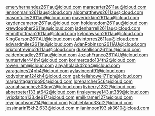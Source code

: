 emeryhernandez2611au@icloud.com
maracarter2611au@icloud.com
lennonmarin2611au@icloud.com
aldomatthews2611au@icloud.com
masonfuller2611au@icloud.com
maverickkim2611au@icloud.com
kaydencameron2611au@icloud.com
holdenodom2611au@icloud.com
krewdougher2611au@icloud.com
jadenharrell2611au@icloud.com
emmittpittman2611au@icloud.com
kylodawson2611au@icloud.com
KingCarson2611AU@icloud.com
calvintorres2611au@icloud.com
edwardmiles2611au@icloud.com
AdanRobinson2611AU@icloud.com
brixtontrevino2611au@icloud.com
dukeallison2611au@icloud.com
caidenbeadley2611au@icloud.com
JoziahFranco2611AU@icloud.com
huntertyler44th4@icloud.com
korimercado134th2@icloud.com
rowen.lam@icloud.com
alayahblack42ph4@icloud.com
yaragaines24ph4@icloud.com
aylavincent91@icloud.com
kodypitman124kh4@icloud.com
gabriellahowell711ph@icloud.com
margaritagarrido90@icloud.com
lorenarcher546@icloud.com
azariahsanchez503my2@icloud.com
livberry1232@icloud.com
abnerpeter133.at642@icloud.com
tinsleymeye143.at389@icloud.com
lyricdalton133.de617@icloud.com
emilkramer127@icloud.com
reynjacobson214@icloud.com
lylahleblanc33pt2@icloud.com
jessimarin15kh2.633@icloud.com
milanimoon193.sk3610@icloud.com
